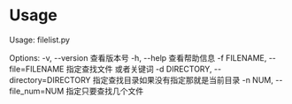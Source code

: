 # Usage
Usage: filelist.py <options> <object>

Options:
  -v, --version         查看版本号
  -h, --help            查看帮助信息
  -f FILENAME, --file=FILENAME
                        指定查找文件 或者关键词
  -d DIRECTORY, --directory=DIRECTORY
                        指定查找目录如果没有指定那就是当前目录
  -n NUM, --file_num=NUM
                        指定只要查找几个文件
